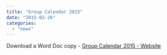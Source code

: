 ```yaml
---
title: "Group Calendar 2015"
date: "2015-02-26"
categories: 
  - "news"
---
```


Download a Word Doc copy - [Group Calendar 2015 - Website](http://www.7thwhitburnscouts.org.uk/wp-content/uploads/2015/02/Group-Calendar-2015-Website.doc)
